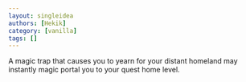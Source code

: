 ```yaml
---
layout: singleidea
authors: [Hekik]
category: [vanilla]
tags: []
---
```

A magic trap that causes you to yearn for your distant homeland may instantly magic portal you to your quest home level.
